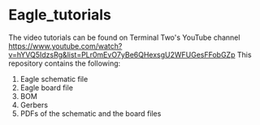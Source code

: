 # Eagle_tutorials
The video tutorials can be found on Terminal Two's YouTube channel
https://www.youtube.com/watch?v=hYVQ5IdzsRg&list=PLr0mEvO7yBe6QHexsgU2WFUGesFFobGZp
This repository contains the following:
1. Eagle schematic file
2. Eagle board file
3. BOM
4. Gerbers
5. PDFs of the schematic and the board files
